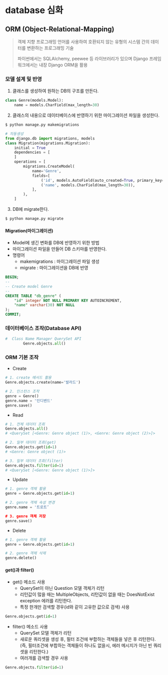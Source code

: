 # database 심화
## ORM (Object-Relational-Mapping)
> 객체 지향 프로그래밍 언어를 사용하여 호환되지 않는 유형의 시스템 간의 데이터를 변환하는 프로그래밍 기술
>
> 파이썬에서는 SQLAlchemy, peewee 등 라이브러리가 있으며 Django 프레임워크에서는 내장 Django ORM을 활용

### 모델 설계 및 반영
1. 클래스를 생성하여 원하는 DB의 구조를 만든다.
```python
class Genre(models.Model):
    name = models.CharField(max_length=30)
```
2. 클래스의 내용으로 데이터베이스에 반영하기 위한 마이그레이션 파일을 생성한다.
```bash
$ python manage.py makemigrations
```
```python
# 자동생성
from django.db import migrations, models
class Migration(migrations.Migration):
    initial = True
    dependencies = [
    ]
    operations = [
        migrations.CreateModel(
            name='Genre',
            fields=[
                ('id', models.AutoField(auto_created=True, primary_key=True, serialize=False, verbose_name='ID')),
                ('name', models.CharField(max_length=30)),
            ],
        ),
    ]
```
3. DB에 migrate한다.
```bash
$ python manage.py migrate
```
#### Migration(마이그레이션)
- Model에 생긴 변화를 DB에 반영하기 위한 방법
- 마이그레이션 파일을 만들어 DB 스키마를 반영한다.
- 명령어
  - makemigrations : 마이그레이션 파일 생성
  - migrate : 마이그레이션을 DB에 반영
```sql
BEGIN;
--
-- Create model Genre
--
CREATE TABLE "db_genre" (
    "id" integer NOT NULL PRIMARY KEY AUTOINCREMENT,
    "name" varchar(30) NOT NULL
);
COMMIT;
```
### 데이터베이스 조작(Database API)
```python
#  Class Name Manager QuerySet API
        Genre.objects.all()
```

### ORM 기본 조작
- Create
```python
# 1. create 메서드 활용
Genre.objects.create(name='발라드')

# 2. 인스턴스 조작
genre = Genre()
genre.name = '인디밴드'
genre.save()
```

- Read
```python
# 1. 전체 데이터 조회
Genre.objects.all()
# <QuerySet [<Genre: Genre object (1)>, <Genre: Genre object (2)>]>

# 2. 일부 데이터 조회(get)
Genre.objects.get(id=1)
# <Genre: Genre object (1)>

# 3. 일부 데이터 조회(filter)
Genre.objects.filter(id=1)
# <QuerySet [<Genre: Genre object (1)>]>
```

- Update
```python
# 1. genre 객체 활용
genre = Genre.objects.get(id=1)

# 2. genre 객체 속성 변경
genre.name = '트로트’

# 3. genre 객체 저장
genre.save()
```

- Delete
```python
# 1. genre 객체 활용
genre = Genre.objects.get(id=1)

# 2. genre 객체 삭제
genre.delete()
```

#### get()과 filter()
- get() 메소드 사용
  - QuerySet이 아닌 Question 모델 객체가 리턴
  - 리턴값이 많을 때는 MultipleObjects, 리턴값이 없을 때는 DoesNotExist exception 에러를 리턴한다.
  - 특정 한개만 검색할 경우(id와 같이 고유한 값으로 검색) 사용
```python
Genre.objects.get(id=1)
```

- filter() 메소드 사용
  - QuerySet 모델 객체가 리턴
  - 새로운 쿼리셋을 생성 후, 필터 조건에 부합하는 객체들을 넣은 후 리턴한다. (즉, 필터조건에 부합하는 객체들이 하나도 없을시, 에러 메시지가 아닌 빈 쿼리셋을 리턴한다.)
  - 여러개를 검색할 경우 사용
```python
Genre.objects.filter(id=1)
```